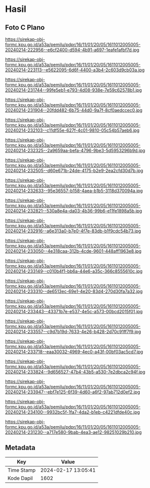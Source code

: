 # Hasil

## Foto C Plano

https://sirekap-obj-formc.kpu.go.id/a53a/pemilu/pdpr/16/11/01/20/05/1611012005005-20240214-222956--e6cf2400-d594-4b91-a697-1eafe1afbf7d.jpg

https://sirekap-obj-formc.kpu.go.id/a53a/pemilu/pdpr/16/11/01/20/05/1611012005005-20240214-223113--e5622095-6d6f-4400-a3b4-2c603d9cb03a.jpg

https://sirekap-obj-formc.kpu.go.id/a53a/pemilu/pdpr/16/11/01/20/05/1611012005005-20240214-231744--99fe5eb1-e793-4d08-938e-7e59c62578b1.jpg

https://sirekap-obj-formc.kpu.go.id/a53a/pemilu/pdpr/16/11/01/20/05/1611012005005-20240214-231904--20fdd482-6b75-44d0-9a7f-8cf0aedccec0.jpg

https://sirekap-obj-formc.kpu.go.id/a53a/pemilu/pdpr/16/11/01/20/05/1611012005005-20240214-232103--c11df55e-627f-4c01-9810-05c54b57aeb6.jpg

https://sirekap-obj-formc.kpu.go.id/a53a/pemilu/pdpr/16/11/01/20/05/1611012005005-20240214-232325--2a9659aa-befa-4796-9be3-5d5953296b9d.jpg

https://sirekap-obj-formc.kpu.go.id/a53a/pemilu/pdpr/16/11/01/20/05/1611012005005-20240214-232505--d60e671b-24de-4175-b2e9-2ea2cfd30d7b.jpg

https://sirekap-obj-formc.kpu.go.id/a53a/pemilu/pdpr/16/11/01/20/05/1611012005005-20240214-232633--95e36557-b158-4aea-b1b5-3118d370094a.jpg

https://sirekap-obj-formc.kpu.go.id/a53a/pemilu/pdpr/16/11/01/20/05/1611012005005-20240214-232821--530a8e4a-da03-4b36-99b6-e11fe1898a5b.jpg

https://sirekap-obj-formc.kpu.go.id/a53a/pemilu/pdpr/16/11/01/20/05/1611012005005-20240214-232916--a6e313a0-b7e0-4f7e-83db-b1f9cdc54b73.jpg

https://sirekap-obj-formc.kpu.go.id/a53a/pemilu/pdpr/16/11/01/20/05/1611012005005-20240214-233050--4e318caa-312b-4cde-9601-448aff1963e8.jpg

https://sirekap-obj-formc.kpu.go.id/a53a/pemilu/pdpr/16/11/01/20/05/1611012005005-20240214-233149--c010b4f1-bb6a-44e6-a35c-366c8555610c.jpg

https://sirekap-obj-formc.kpu.go.id/a53a/pemilu/pdpr/16/11/01/20/05/1611012005005-20240214-233310--de6513ec-69e1-4e20-83d4-270d30fa7a32.jpg

https://sirekap-obj-formc.kpu.go.id/a53a/pemilu/pdpr/16/11/01/20/05/1611012005005-20240214-233443--43371b7e-e537-4e5c-a573-00bcd2015f01.jpg

https://sirekap-obj-formc.kpu.go.id/a53a/pemilu/pdpr/16/11/01/20/05/1611012005005-20240214-233557--c9d7b19d-7633-4e26-b428-2d70c91ff7f9.jpg

https://sirekap-obj-formc.kpu.go.id/a53a/pemilu/pdpr/16/11/01/20/05/1611012005005-20240214-233718--eaa30032-4969-4ec0-a43f-00bf03ac5cd7.jpg

https://sirekap-obj-formc.kpu.go.id/a53a/pemilu/pdpr/16/11/01/20/05/1611012005005-20240214-233824--9d656527-47b4-43b5-a530-7e2dbca2c94f.jpg

https://sirekap-obj-formc.kpu.go.id/a53a/pemilu/pdpr/16/11/01/20/05/1611012005005-20240214-233947--ebf7e125-6f39-4d60-a6f2-97ab712d0ef2.jpg

https://sirekap-obj-formc.kpu.go.id/a53a/pemilu/pdpr/16/11/01/20/05/1611012005005-20240214-234100--9932bc5f-1fa7-4da2-b1eb-c4221dfde40c.jpg

https://sirekap-obj-formc.kpu.go.id/a53a/pemilu/pdpr/16/11/01/20/05/1611012005005-20240214-231230--a717e580-9bab-4ea3-ae12-98251029b210.jpg


## Metadata

| Key        | Value               |
| ---------- | ------------------- |
| Time Stamp | 2024-02-17 13:05:41 |
| Kode Dapil | 1602                |



